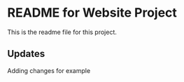 # README for Website Project

This is the readme file for this project.

## Updates

Adding changes for example
